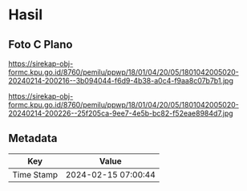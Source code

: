 # Hasil

## Foto C Plano

https://sirekap-obj-formc.kpu.go.id/8760/pemilu/ppwp/18/01/04/20/05/1801042005020-20240214-200216--3b094044-f6d9-4b38-a0c4-f9aa8c07b7b1.jpg

https://sirekap-obj-formc.kpu.go.id/8760/pemilu/ppwp/18/01/04/20/05/1801042005020-20240214-200226--25f205ca-9ee7-4e5b-bc82-f52eae8984d7.jpg


## Metadata

| Key        | Value               |
| ---------- | ------------------- |
| Time Stamp | 2024-02-15 07:00:44 |



